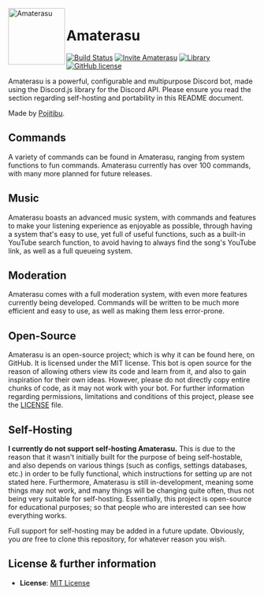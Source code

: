 <img width="115" height="115" align="left" alt="Amaterasu" src="https://i.imgur.com/QXeCYB6.png">  

# Amaterasu
[![Build Status](https://travis-ci.org/Amaterasu-Oomikami/Amaterasu.svg?branch=master)](https://travis-ci.org/Amaterasu-Oomikami/Amaterasu)
[![Invite Amaterasu](https://img.shields.io/badge/invite-to%20your%20Discord%20server-7289da.svg?style=flat-square&logo=discord)](https://discordapp.com/oauth2/authorize?&client_id=562602972777807872&scope=bot&permissions=66186303)
[![Library](https://img.shields.io/badge/library-discord.js-blue.svg?style=flat-square)](https://discord.js.org/#/)
[![GitHub license](https://img.shields.io/badge/license-MIT-blue.svg?style=flat-square)](LICENSE)

Amaterasu is a powerful, configurable and multipurpose Discord bot, made using the Discord.js library for the Discord API. 
Please ensure you read the section regarding self-hosting and portability in this README document.

Made by [Pojitibu](https://github.com/Pojitibu).  

## Commands
A variety of commands can be found in Amaterasu, ranging from system functions to fun commands. Amaterasu currently has over 100 commands, with many more planned for future releases.

## Music
Amaterasu boasts an advanced music system, with commands and features to make your listening experience as enjoyable as possible, through having a system that's easy to use, yet full of useful functions, such as a built-in YouTube search function, to avoid having to always find the song's YouTube link, as well as a full queueing system.

## Moderation
Amaterasu comes with a full moderation system, with even more features currently being developed. Commands will be written to be much more efficient and easy to use, as well as making them less error-prone.

## Open-Source
Amaterasu is an open-source project; which is why it can be found here, on GitHub. It is licensed under the MIT license. This bot is open source for the reason of allowing others view its code and learn from it, and also to gain inspiration for their own ideas. However, please do not directly copy entire chunks of code, as it may not work with your bot.
For further information regarding permissions, limitations and conditions of this project, please see the [LICENSE](https://github.com/Amaterasu-Oomikami/Amaterasu/blob/master/LICENSE) file.

## Self-Hosting
**I currently do not support self-hosting Amaterasu.** This is due to the reason that it wasn't initially built for the purpose of being self-hostable, and also depends on various things (such as configs, settings databases, etc.) in order to be fully functional, which instructions for setting up are not stated here. Furthermore, Amaterasu is still in-development, meaning some things may not work, and many things will be changing quite often, thus not being very suitable for self-hosting. Essentially, this project is open-source for educational purposes; so that people who are interested can see how everything works.

Full support for self-hosting may be added in a future update.
Obviously, you *are* free to clone this repository, for whatever reason you wish.

## License & further information
- **License**: [MIT License](https://github.com/Amaterasu-Oomikami/Amaterasu/blob/master/LICENSE)
